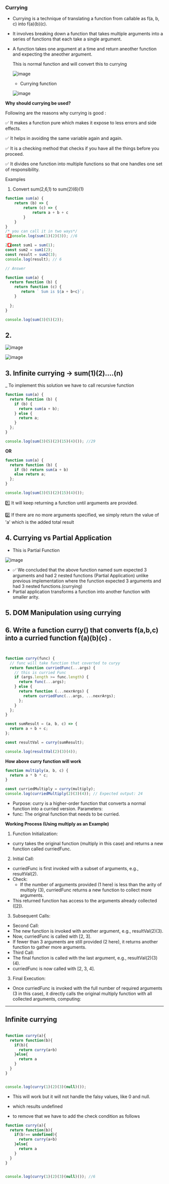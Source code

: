 ### Currying


- Currying is a technique of translating a function from callable as f(a, b, c) into f(a)(b)(c).
- It involves breaking down a function that takes multiple arguments into a series of functions that each take a single argument.

- A function takes one argument at a time and return aneother function and expecting the aneother argument.

  This is normal function and will convert this to currying

  ![image](https://github.com/venkatdas/Interview_prep/assets/43024084/90ddccc4-79fb-4b26-9925-fc81a01e4d60)

  - Currying function
 
  ![image](https://github.com/venkatdas/Interview_prep/assets/43024084/a153ce14-38d0-4e21-8a1c-4ee93e7c5c51)


**Why should currying be used?**

Following are the reasons why currying is good :

✅ It makes a function pure which makes it expose to less errors and side effects.

✅ It helps in avoiding the same variable again and again.

✅ It is a checking method that checks if you have all the things before you proceed.

✅ It divides one function into multiple functions so that one handles one set of responsibility.


Examples

1) Convert sum(2,6,1) to sum(2)(6)(1)

```js
function sum(a) {
    return (b) => {
        return (c) => {
            return a + b + c
        }
    }
}
/* you can call it in two ways*/
1️⃣ console.log(sum(1)(2)(3)); //6

2️⃣ const sum1 = sum(1);
const sum2 = sum1(2);
const result = sum2(3);
console.log(result); // 6

// Answer

function sum(a) {
  return function (b) {
    return function (c) {
       return ` Sum is ${a + b+c}`;
    }
   
  };
}

console.log(sum(3)(5)(2));

```

## 2.

![image](https://github.com/venkatdas/Interview_prep/assets/43024084/c9930cda-37b3-469e-9d34-a99d00b78385)


![image](https://github.com/venkatdas/Interview_prep/assets/43024084/cda60e62-c89f-4323-987c-3456e0281a84)

## 3. **Infinite currying** -> sum(1)(2)....(n)

_ To implement this solution we have to call recursive function

```js
function sum(a) {
  return function (b) {
    if (b) {
      return sum(a + b);
    } else {
      return a;
    }
  };
}

console.log(sum(3)(5)(2)(15)(4)()); //29
```

**OR**
```js
function sum(a) {
  return function (b) {
    if (b) return sum(a + b)
    else return a;
  };
}

console.log(sum(3)(5)(2)(15)(4)());
```

1️⃣ It will keep returning a function until arguments are provided.

2️⃣ If there are no more arguments specified, we simply return the value of 'a' which is the added total result


## 4. Currying vs Partial Application

- This is Partial Function

![image](https://github.com/venkatdas/Interview_prep/assets/43024084/f26e0ff9-658c-4302-bc81-496f4030502c)

- ✅ We concluded that the above function named sum expected 3 arguments and had 2 nested functions (Partial Application) unlike previous implementation where the function expected 3 arguments and had 3 nested functions.(currying)
- Partial application transforms a function into another function with smaller arity.

## 5. DOM Manipulation using currying



## 6. Write a function curry() that converts f(a,b,c) into a curried function f(a)(b)(c) . 


```js


function curry(func) {
  // func will take function that coverted to curyy
  return function curriedFunc(...args) {
    // this is curried Func
    if (args.length >= func.length) {
      return func(...args);
    } else {
      return function (...nexrArgs) {
        return curriedFunc(...args, ...nexrArgs);
      };
    }
  };
}

const sumResult = (a, b, c) => {
  return a + b + c;
};

const resultVal = curry(sumResult);

console.log(resultVal(2)(3)(4));

```



**How above curry function will work**

```js
function multiply(a, b, c) {
  return a * b * c;
}

const curriedMultiply = curry(multiply);
console.log(curriedMultiply(2)(3)(4)); // Expected output: 24
```

- Purpose: curry is a higher-order function that converts a normal function into a curried version.
Parameters:
- func: The original function that needs to be curried.

**Working Process (Using multiply as an Example)**

1) Function Initialization:
- curry takes the original function (multiply in this case) and returns a new function called curriedFunc.
2) Initial Call:
- curriedFunc is first invoked with a subset of arguments, e.g., resultVal(2).
- Check:
  - If the number of arguments provided (1 here) is less than the arity of multiply (3), curriedFunc returns a new function to collect more arguments.
- This returned function has access to the arguments already collected ([2]).
3) Subsequent Calls:
- Second Call:
- The new function is invoked with another argument, e.g., resultVal(2)(3).
- Now, curriedFunc is called with [2, 3].
- If fewer than 3 arguments are still provided (2 here), it returns another function to gather more arguments.
- Third Call:
- The final function is called with the last argument, e.g., resultVal(2)(3)(4).
- curriedFunc is now called with [2, 3, 4].
3) Final Execution:
- Once curriedFunc is invoked with the full number of required arguments (3 in this case), it directly calls the original multiply function with all collected arguments, computing:

_______________________________

## Infinite currying

```js

function curry(a){
  return function(b){
    if(b){
      return curry(a+b)
    }else{
      return a
    }
  }
}


console.log(curry(1)(2)(3)(null)());


```

- This will work but it will not handle the falsy values, like 0 and null.
- which results undefined

- to remove that we have to add the check condition as follows


```js
function curry(a){
  return function(b){
    if(b!== undefined){
      return curry(a+b)
    }else{
      return a
    }
  }
}


console.log(curry(1)(2)(3)(null)()); //6
```




